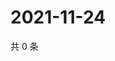 # 2021-11-24

共 0 条

<!-- BEGIN WEIBO -->
<!-- 最后更新时间 Wed Nov 24 2021 01:18:51 GMT+0800 (China Standard Time) -->

<!-- END WEIBO -->
